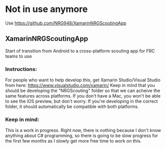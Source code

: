 # Not in use anymore
Use https://github.com/NRG948/XamarinNRGScoutingApp

## XamarinNRGScoutingApp
Start of transition from Android to a cross-platform scouting app for FRC teams to use
### Instructions:
For people who want to help develop this, get Xamarin Studio/Visual Studio from here: https://www.visualstudio.com/xamarin/ Keep in mind that you should be developing the "NRGScouting" folder so that we can acheive the same features across platforms. If you don't have a Mac, you won't be able to see the iOS preview, but don't worry. If you're developing in the correct folder, it should automatically be compatible with both platforms.

### Keep in mind:
This is a work in progress. Right now, there is nothing because I don't know anything about C# programming, so there is going to be slow progress for the first few months as I slowly get more free time to work on this. 
